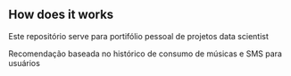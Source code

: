## How does it works

Este repositório serve para portifólio pessoal de projetos data scientist


Recomendação baseada no histórico de consumo de músicas e SMS para usuários
